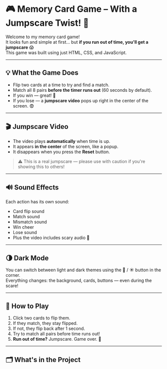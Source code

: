 # 🎮 Memory Card Game – With a Jumpscare Twist! 👻

Welcome to my memory card game!  
It looks fun and simple at first… but **if you run out of time, you'll get a jumpscare** 😱  
This game was built using just HTML, CSS, and JavaScript.

---

## 💡 What the Game Does

- Flip two cards at a time to try and find a match.
- Match all 8 pairs **before the timer runs out** (60 seconds by default).
- If you win — great! 🎉  
- If you lose — a **jumpscare video** pops up right in the center of the screen. 😨

---

## 🎬 Jumpscare Video

- The video plays **automatically** when time is up.
- It appears **in the center** of the screen, like a popup.
- It disappears when you press the **Reset** button.

> ⚠️ This is a real jumpscare — please use with caution if you're showing this to others!

---

## 🔊 Sound Effects

Each action has its own sound:
- Card flip sound
- Match sound
- Mismatch sound
- Win cheer
- Lose sound
- Plus the video includes scary audio 😬

---

## 🌗 Dark Mode

You can switch between light and dark themes using the 🌙 / ☀ button in the corner.  
Everything changes: the background, cards, buttons — even during the scare!

---

## 🧠 How to Play

1. Click two cards to flip them.
2. If they match, they stay flipped.
3. If not, they flip back after 1 second.
4. Try to match all pairs before time runs out!
5. **Run out of time?** Jumpscare. Game over. 👻

---

## 🗂 What's in the Project

